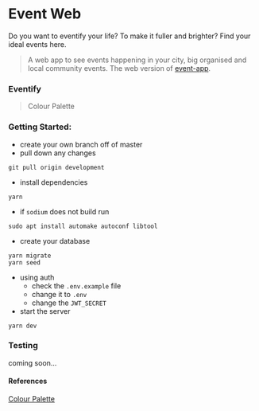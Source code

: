 # Event Web
Do you want to eventify your life? To make it fuller and brighter? Find your ideal events here.  

> A web app to see events happening in your city, big organised and local community events.
The web version of [event-app](https://github.com/emilyparkes/event-app).

### Eventify

> Colour Palette  


### Getting Started:
- create your own branch off of master
- pull down any changes
```shell
git pull origin development
```
- install dependencies
```shell
yarn
```
  - if `sodium` does not build run 
  ```shell
  sudo apt install automake autoconf libtool
  ```
- create your database
```shell
yarn migrate
yarn seed
```
- using auth
  - check the `.env.example` file
  - change it to `.env`
  - change the `JWT_SECRET`
- start the server
```shell
yarn dev
```

### Testing
coming soon...

#### References
[Colour Palette](https://material.io/tools/color/#!/?view.left=0&view.right=0&primary.color=4527A0&secondary.color=4DD0E1)
